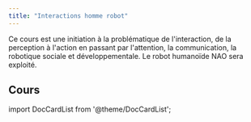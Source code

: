 ```yaml
---
title: "Interactions homme robot"
---
```


Ce cours est une initiation à la problématique de l'interaction, de la perception à l'action en
passant par l'attention, la communication, la robotique sociale et développementale. Le robot humanoïde NAO sera exploité.

## Cours

import DocCardList from '@theme/DocCardList';

<DocCardList />